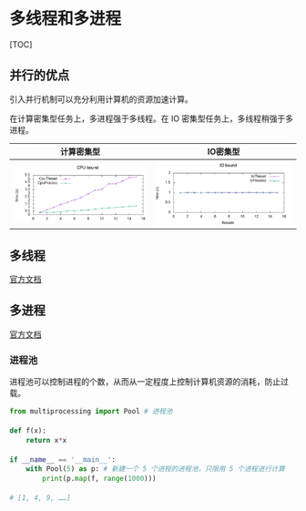 # 多线程和多进程

[TOC]

## 并行的优点

引入并行机制可以充分利用计算机的资源加速计算。

在计算密集型任务上，多进程强于多线程。在 IO 密集型任务上，多线程稍强于多进程。

| 计算密集型                                            | IO密集型                                             |
| ----------------------------------------------------- | ---------------------------------------------------- |
| ![计算密集型任务](assets/image-20200106170615876.png) | ![IO 密集型任务](assets/image-20200106170855372.png) |



## 多线程

[官方文档](https://docs.python.org/3/library/threading.html#module-threading)



## 多进程

[官方文档](https://docs.python.org/3.4/library/multiprocessing.html?highlight=process)

### 进程池

进程池可以控制进程的个数，从而从一定程度上控制计算机资源的消耗，防止过载。

```python
from multiprocessing import Pool # 进程池

def f(x):
    return x*x

if __name__ == '__main__':
    with Pool(5) as p: # 新建一个 5 个进程的进程池，只限用 5 个进程进行计算
        print(p.map(f, range(1000)))

# [1, 4, 9, ……]
```

